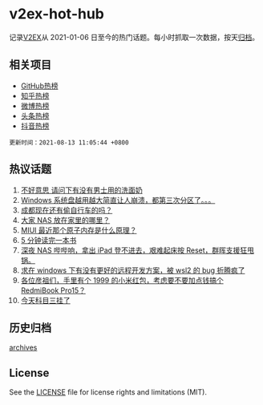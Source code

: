 # v2ex-hot-hub

 记录[V2EX](https://www.v2ex.com/)从 2021-01-06 日至今的热门话题。每小时抓取一次数据，按天[归档](archives)。
 
 ## 相关项目

- [GitHub热榜](https://github.com/lonnyzhang423/github-hot-hub)
- [知乎热榜](https://github.com/lonnyzhang423/zhihu-hot-hub)
- [微博热榜](https://github.com/lonnyzhang423/weibo-hot-hub)
- [头条热榜](https://github.com/lonnyzhang423/toutiao-hot-hub)
- [抖音热榜](https://github.com/lonnyzhang423/douyin-hot-hub)


 `更新时间：2021-08-13 11:05:44 +0800`

## 热议话题

1. [不好意思 请问下有没有男士用的洗面奶](https://www.v2ex.com/t/795353)
1. [Windows 系统盘越用越大简直让人崩溃，都第三次分区了。。。](https://www.v2ex.com/t/795447)
1. [成都现在还有偷自行车的吗？](https://www.v2ex.com/t/795295)
1. [大家 NAS 放在家里的哪里？](https://www.v2ex.com/t/795387)
1. [MIUI 最近那个原子内存是什么原理？](https://www.v2ex.com/t/795335)
1. [5 分钟读完一本书](https://www.v2ex.com/t/795302)
1. [深夜 NAS 哔哔响，拿出 iPad 登不进去，艰难起床按 Reset，群晖支援狂甩锅。](https://www.v2ex.com/t/795308)
1. [求在 windows 下有没有更好的远程开发方案，被 wsl2 的 bug 折腾疯了](https://www.v2ex.com/t/795304)
1. [各位彦祖们，手里有个 1999 的小米红包，考虑要不要加点钱搞个 RedmiBook Pro15？](https://www.v2ex.com/t/795348)
1. [今天科目三挂了](https://www.v2ex.com/t/795354)

## 历史归档

[archives](archives)

## License

See the [LICENSE](LICENSE) file for license rights and limitations (MIT).
